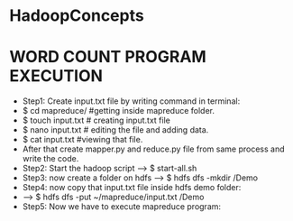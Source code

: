 # HadoopConcepts
# WORD COUNT PROGRAM EXECUTION
* Step1: Create input.txt file by writing command in terminal:
* $ cd mapreduce/ #getting inside mapreduce folder.
* $ touch input.txt   # creating input.txt file
* $ nano input.txt   # editing the file and adding data.        
* $ cat input.txt  #viewing that file.
* After that create mapper.py and reduce.py file from same process and write the code.
* Step2: Start the hadoop script --> $ start-all.sh
* Step3: now create a folder on hdfs --> $ hdfs dfs -mkdir /Demo
* Step4: now copy that input.txt file inside hdfs demo folder:
* --> $ hdfs dfs -put ~/mapreduce/input.txt /Demo
* Step5: Now we have to execute mapreduce program:
